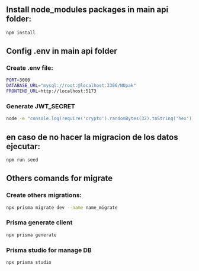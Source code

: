 
## Install node_modules packages in main api folder:
```bash
npm install
```


## Config .env in main api folder
### Create .env file:

```bash
PORT=3000
DATABASE_URL="mysql://root:@localhost:3306/NUpak"
FRONTEND_URL=http://localhost:5173
```

### Generate JWT_SECRET 
```bash
node -e "console.log(require('crypto').randomBytes(32).toString('hex'))"
```
## en caso de no hacer la migracion de los datos ejecutar:
```bash
npm run seed
```

## Others comands for migrate
### Create others migrations:
```bash
npx prisma migrate dev --name name_migrate
```
### Prisma generate client
```bash
npx prisma generate 
```
### Prisma studio for manage DB
```bash
npx prisma studio 
```